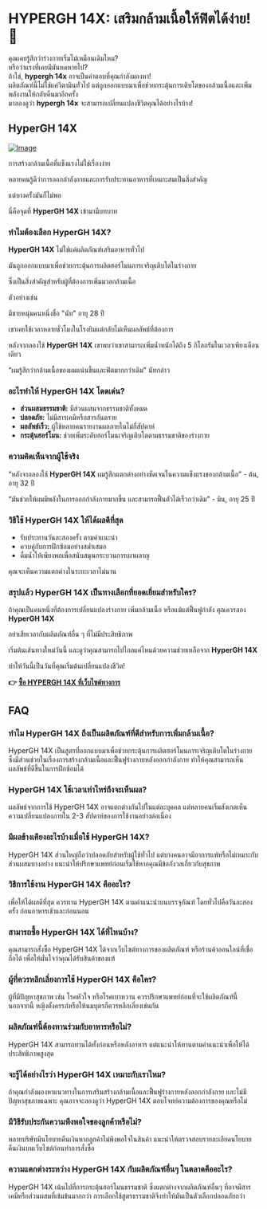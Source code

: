 # HYPERGH 14X: เสริมกล้ามเนื้อให้ฟิตได้ง่าย! 💪

คุณเคยรู้สึกว่าร่างกายเริ่มไม่เหมือนเดิมไหม?  
หรือว่าแรงที่เคยมีมันหดหายไป?  
ถ้าใช่, **hypergh 14x** อาจเป็นคำตอบที่คุณกำลังมองหา!  
ผลิตภัณฑ์นี้ไม่ใช่แค่วิตามินทั่วไป แต่ถูกออกแบบมาเพื่อช่วยกระตุ้นการเติบโตของกล้ามเนื้อและเพิ่มพลังงานให้กลับคืนมาอีกครั้ง  
มาลองดูว่า **hypergh 14x** จะสามารถเปลี่ยนแปลงชีวิตคุณได้อย่างไรบ้าง!

## HyperGH 14X

[![Image](https://www2.sellhealth.com/111/hypergh14x_b_22_1.png)](https://gchaffi.com/x7xIpwY4)

การสร้างกล้ามเนื้อที่แข็งแรงไม่ใช่เรื่องง่าย

หลายคนรู้ดีว่าการออกกำลังกายและการรับประทานอาหารที่เหมาะสมเป็นสิ่งสำคัญ

แต่บางครั้งมันก็ไม่พอ 

นี่คือจุดที่ **HyperGH 14X** เข้ามามีบทบาท

### ทำไมต้องเลือก HyperGH 14X?

**HyperGH 14X** ไม่ใช่แค่ผลิตภัณฑ์เสริมอาหารทั่วไป

มันถูกออกแบบมาเพื่อช่วยกระตุ้นการผลิตฮอร์โมนการเจริญเติบโตในร่างกาย 

ซึ่งเป็นสิ่งสำคัญสำหรับผู้ที่ต้องการเพิ่มมวลกล้ามเนื้อ 

ตัวอย่างเช่น 

มีชายหนุ่มคนหนึ่งชื่อ "นัท" อายุ 28 ปี 

เขาเคยใช้เวลาหลายชั่วโมงในโรงยิมแต่กลับไม่เห็นผลลัพธ์ที่ต้องการ 

หลังจากลองใช้ **HyperGH 14X** เขาพบว่าเขาสามารถเพิ่มน้ำหนักได้ถึง 5 กิโลกรัมในเวลาเพียงเดือนเดียว 

“ผมรู้สึกว่ากล้ามเนื้อของผมแน่นขึ้นและฟิตมากกว่าเดิม” นัทกล่าว

### อะไรทำให้ HyperGH 14X โดดเด่น?

- **ส่วนผสมธรรมชาติ:** มีส่วนผสมจากธรรมชาติทั้งหมด
- **ปลอดภัย:** ไม่มีสารเคมีหรือสารอันตราย
- **ผลลัพธ์เร็ว:** ผู้ใช้หลายคนรายงานผลภายในไม่กี่สัปดาห์
- **กระตุ้นฮอร์โมน:** ช่วยเพิ่มระดับฮอร์โมนเจริญเติบโตตามธรรมชาติของร่างกาย

### ความคิดเห็นจากผู้ใช้จริง

“หลังจากลองใช้ **HyperGH 14X** ผมรู้สึกแตกต่างอย่างชัดเจนในความแข็งแรงของกล้ามเนื้อ” - ต้น, อายุ 32 ปี  

“มันช่วยให้ผมมีพลังในการออกกำลังกายมากขึ้น และสามารถฟื้นตัวได้เร็วกว่าเดิม” - มิน, อายุ 25 ปี  

### วิธีใช้ HyperGH 14X ให้ได้ผลดีที่สุด

- รับประทานวันละสองครั้ง ตามคำแนะนำ 
- ควบคู่กับการฝึกซ้อมอย่างสม่ำเสมอ 
- ดื่มน้ำให้เพียงพอเพื่อสนับสนุนกระบวนการเผาผลาญ

คุณจะเห็นความแตกต่างในระยะเวลาไม่นาน 

### สรุปแล้ว HyperGH 14X เป็นทางเลือกที่ยอดเยี่ยมสำหรับใคร?

ถ้าคุณเป็นคนหนึ่งที่ต้องการเปลี่ยนแปลงร่างกาย เพิ่มกล้ามเนื้อ หรือแม้แต่ฟื้นฟูกำลัง คุณควรลอง **HyperGH 14X**

อย่าเสียเวลากับผลิตภัณฑ์อื่น ๆ ที่ไม่มีประสิทธิภาพ 

เริ่มต้นเส้นทางใหม่วันนี้ และดูว่าคุณสามารถไปไกลแค่ไหนด้วยความช่วยเหลือจาก **HyperGH 14X**

ทำให้วันนี้เป็นวันที่คุณเริ่มต้นเปลี่ยนแปลงชีวิต!



**👉 [ซื้อ HYPERGH 14X ที่เว็บไซต์ทางการ](https://gchaffi.com/x7xIpwY4)**

## FAQ

### ทำไม HyperGH 14X ถึงเป็นผลิตภัณฑ์ที่ดีสำหรับการเพิ่มกล้ามเนื้อ?
HyperGH 14X เป็นสูตรที่ออกแบบมาเพื่อช่วยกระตุ้นการผลิตฮอร์โมนการเจริญเติบโตในร่างกาย ซึ่งมีส่วนช่วยในเรื่องการสร้างกล้ามเนื้อและฟื้นฟูร่างกายหลังออกกำลังกาย ทำให้คุณสามารถเห็นผลลัพธ์ที่ดีขึ้นในการฝึกซ้อมได้

### HyperGH 14X ใช้เวลาเท่าไหร่ถึงจะเห็นผล?
ผลลัพธ์จากการใช้ HyperGH 14X อาจแตกต่างกันไปในแต่ละบุคคล แต่หลายคนเริ่มสังเกตเห็นความเปลี่ยนแปลงภายใน 2-3 สัปดาห์ของการใช้งานอย่างต่อเนื่อง

### มีผลข้างเคียงอะไรบ้างเมื่อใช้ HyperGH 14X?
HyperGH 14X ส่วนใหญ่ถือว่าปลอดภัยสำหรับผู้ใช้ทั่วไป แต่บางคนอาจมีอาการแพ้หรือไม่เหมาะกับส่วนผสมบางอย่าง แนะนำให้ปรึกษาแพทย์ก่อนเริ่มใช้หากคุณมีข้อกังวลเกี่ยวกับสุขภาพ

### วิธีการใช้งาน HyperGH 14X คืออะไร?
เพื่อให้ได้ผลดีที่สุด ควรทาน HyperGH 14X ตามคำแนะนำบนบรรจุภัณฑ์ โดยทั่วไปคือวันละสองครั้ง ก่อนอาหารเช้าและก่อนนอน

### สามารถซื้อ HyperGH 14X ได้ที่ไหนบ้าง?
คุณสามารถสั่งซื้อ HyperGH 14X ได้จากเว็บไซต์ทางการของผลิตภัณฑ์ หรือร้านค้าออนไลน์ที่เชื่อถือได้ เพื่อให้มั่นใจว่าคุณได้รับสินค้าของแท้

### ผู้ที่ควรหลีกเลี่ยงการใช้ HyperGH 14X คือใคร?
ผู้ที่มีปัญหาสุขภาพ เช่น โรคหัวใจ หรือโรคเบาหวาน ควรปรึกษาแพทย์ก่อนที่จะใช้ผลิตภัณฑ์นี้ นอกจากนี้ หญิงตั้งครรภ์หรือให้นมบุตรก็ควรหลีกเลี่ยงเช่นกัน

### ผลิตภัณฑ์นี้ต้องทานร่วมกับอาหารหรือไม่?
HyperGH 14X สามารถทานได้ทั้งก่อนหรือหลังอาหาร แต่แนะนำให้ทานตามคำแนะนำเพื่อให้ได้ประสิทธิภาพสูงสุด 

### จะรู้ได้อย่างไรว่า HyperGH 14X เหมาะกับเราไหม?
ถ้าคุณกำลังมองหาแนวทางในการเสริมสร้างกล้ามเนื้อและฟื้นฟูร่างกายหลังออกกำลังกาย และไม่มีปัญหาสุขภาพเฉพาะ คุณอาจจะลองดูว่า HyperGH 14X ตอบโจทย์ความต้องการของคุณหรือไม่ 

### มีวิธีรับประกันความพึงพอใจของลูกค้าหรือไม่?
หลายบริษัทมีนโยบายคืนเงินหากลูกค้าไม่พึงพอใจในสินค้า แนะนำให้ตรวจสอบรายละเอียดนโยบายคืนเงินบนเว็บไซต์ก่อนทำการสั่งซื้อ 

### ความแตกต่างระหว่าง HyperGH 14X กับผลิตภัณฑ์อื่นๆ ในตลาดคืออะไร?
HyperGH 14X เน้นไปที่การกระตุ้นฮอร์โมนธรรมชาติ ซึ่งแตกต่างจากผลิตภัณฑ์อื่นๆ ที่อาจมีสารเคมีหรือส่วนผสมที่เข้มข้นมากกว่า การเลือกใช้สูตรธรรมชาติจึงทำให้มันเป็นตัวเลือกปลอดภัยกว่า